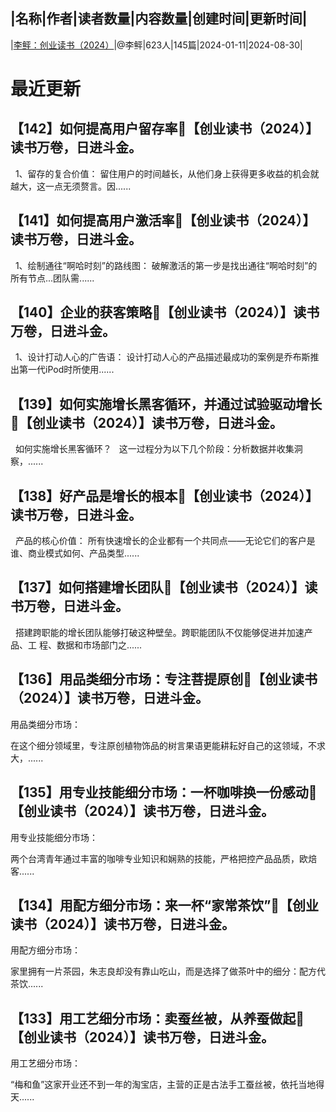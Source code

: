 |名称|作者|读者数量|内容数量|创建时间|更新时间|
---
|[李鲆：创业读书（2024）](https://xiaobot.net/p/Chuangduhui?refer=0b133df9-27dc-423b-8101-639049001c13)|@李鲆|623人|145篇|2024-01-11|2024-08-30|

# 最近更新
## 【142】如何提高用户留存率📕【创业读书（2024）】读书万卷，日进斗金。
&nbsp;
1、留存的复合价值：
留住用户的时间越长，从他们身上获得更多收益的机会就越大，这一点无须赘言。因......
## 【141】如何提高用户激活率📕【创业读书（2024）】读书万卷，日进斗金。
&nbsp;
1、绘制通往“啊哈时刻”的路线图：
破解激活的第一步是找出通往“啊哈时刻”的所有节点...团队需......
## 【140】企业的获客策略📕【创业读书（2024）】读书万卷，日进斗金。
&nbsp;
1、设计打动人心的广告语：
设计打动人心的产品描述最成功的案例是乔布斯推出第一代iPod时所使用......
## 【139】如何实施增长黑客循环，并通过试验驱动增长📕【创业读书（2024）】读书万卷，日进斗金。
&nbsp;
如何实施增长黑客循环？
&nbsp;
这一过程分为以下几个阶段：分析数据并收集洞察，......
## 【138】好产品是增长的根本📕【创业读书（2024）】读书万卷，日进斗金。
&nbsp;
产品的核心价值：
所有快速增长的企业都有一个共同点——无论它们的客户是谁、商业模式如何、产品类型......
## 【137】如何搭建增长团队📕【创业读书（2024）】读书万卷，日进斗金。
&nbsp;
搭建跨职能的增长团队能够打破这种壁垒。跨职能团队不仅能够促进并加速产品、工
程、数据和市场部门之......
## 【136】用品类细分市场：专注菩提原创📕【创业读书（2024）】读书万卷，日进斗金。

用品类细分市场：

在这个细分领域里，专注原创植物饰品的树言果语更能耕耘好自己的这领域，不求大，......
## 【135】用专业技能细分市场：一杯咖啡换一份感动📕【创业读书（2024）】读书万卷，日进斗金。

用专业技能细分市场：

两个台湾青年通过丰富的咖啡专业知识和娴熟的技能，严格把控产品品质，欧焙客......
## 【134】用配方细分市场：来一杯“家常茶饮”📕【创业读书（2024）】读书万卷，日进斗金。

用配方细分市场：

家里拥有一片茶园，朱志良却没有靠山吃山，而是选择了做茶叶中的细分：配方代茶饮......
## 【133】用工艺细分市场：卖蚕丝被，从养蚕做起📕【创业读书（2024）】读书万卷，日进斗金。

用工艺细分市场：

“梅和鱼”这家开业还不到一年的淘宝店，主营的正是古法手工蚕丝被，依托当地得天......

